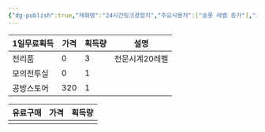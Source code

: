 ```yaml
---
{"dg-publish":true,"재화명":"24시간링크경험치","주요사용처":["슬롯 레벨 증가"],"고정획득처":["모의전투실(퀸트)","전리품보상"],"기타획득처":["공방스토어","이벤트미션","1000부유석상점"],"획득난이도":3,"필요성":10,"임의가치":320,"permalink":"/Publish/Goods/Currencies/24시간링크경험치/","dgPassFrontmatter":true}
---
```






| 1일무료획득 | 가격  | 획득량 | 설명       |
| ------ | --- | --- | -------- |
| 전리품    | 0   | 3   | 천문시계20레벨 |
| 모의전투실  | 0   | 1   |          |
| 공방스토어  | 320  | 1   |          |


| 유료구매 | 가격  | 획득량 |
| ---- | --- | --- |
|      |     |     |
